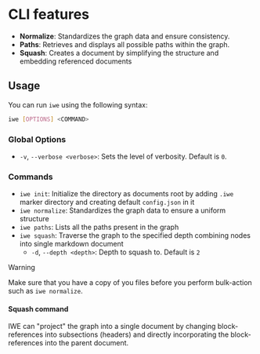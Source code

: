 # CLI features

- **Normalize**: Standardizes the graph data and ensure consistency.
- **Paths**: Retrieves and displays all possible paths within the graph.
- **Squash**: Creates a document by simplifying the structure and embedding referenced documents

## Usage

You can run `iwe` using the following syntax:

``` sh
iwe [OPTIONS] <COMMAND>
```

### Global Options

- `-v`, `--verbose <verbose>`: Sets the level of verbosity. Default is `0`.

### Commands

- `iwe init`: Initialize the directory as documents root by adding `.iwe` marker directory and creating default `config.json` in it
- `iwe normalize`: Standardizes the graph data to ensure a uniform structure
- `iwe paths`: Lists all the paths present in the graph
- `iwe squash`: Traverse the graph to the specified  depth combining nodes into single markdown document
  - `-d`, `--depth <depth>`: Depth to squash to. Default is `2`

> [!WARNING]
>
> Make sure that you have a copy of you files before you perform bulk-action such as `iwe normalize`.

#### Squash command

IWE can "project" the graph into a single document by changing block-references into subsections (headers) and directly incorporating the block-references into the parent document.
